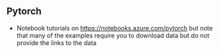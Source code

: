 ## Pytorch
* Notebook tutorials on https://notebooks.azure.com/pytorch but note that many of the examples require you to download data but do not provide the links to the data
